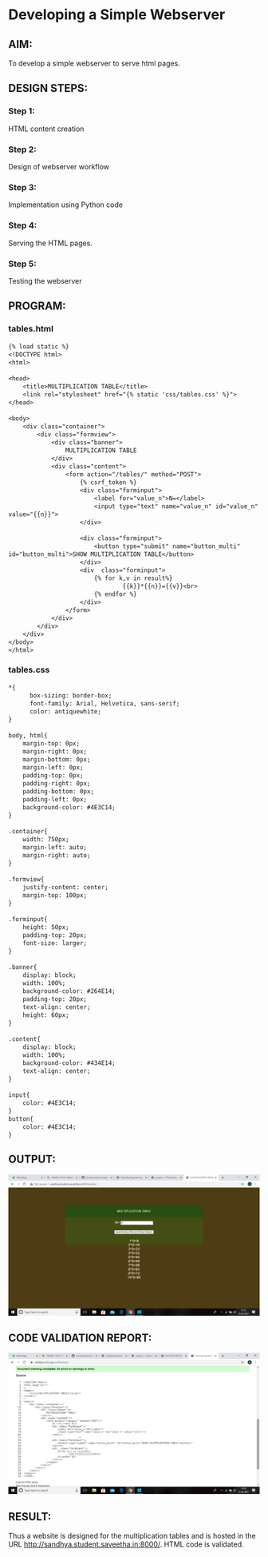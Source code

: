# Developing a Simple Webserver
## AIM:
To develop a simple webserver to serve html pages.

## DESIGN STEPS:
### Step 1: 
HTML content creation
### Step 2:
Design of webserver workflow
### Step 3:
Implementation using Python code
### Step 4:
Serving the HTML pages.
### Step 5:
Testing the webserver

## PROGRAM:

### tables.html
```
{% load static %}
<!DOCTYPE html>
<html>

<head>
    <title>MULTIPLICATION TABLE</title>
    <link rel="stylesheet" href="{% static 'css/tables.css' %}">
</head>

<body>
    <div class="container">
        <div class="formview">
            <div class="banner">
                MULTIPLICATION TABLE
            </div>
            <div class="content">
                <form action="/tables/" method="POST">
                    {% csrf_token %}
                    <div class="forminput">
                        <label for="value_n">N=</label>
                        <input type="text" name="value_n" id="value_n" value="{{n}}">
                    </div>
                                       
                    <div class="forminput">
                        <button type="submit" name="button_multi" id="button_multi">SHOW MULTIPLICATION TABLE</button>
                    </div>
                    <div  class="forminput">
                        {% for k,v in result%}
                                {{k}}*{{n}}={{v}}<br>
                        {% endfor %}
                    </div>
                </form>
            </div>
        </div>
    </div>
</body>
</html>
```

### tables.css
```
*{
      box-sizing: border-box;
      font-family: Arial, Helvetica, sans-serif;
      color: antiquewhite;
}

body, html{
    margin-top: 0px;
    margin-right: 0px;
    margin-bottom: 0px;
    margin-left: 0px;
    padding-top: 0px;
    padding-right: 0px;
    padding-bottom: 0px;
    padding-left: 0px;
    background-color: #4E3C14;
}

.container{
    width: 750px;
    margin-left: auto;
    margin-right: auto;
}

.formview{
    justify-content: center;
    margin-top: 100px; 
}

.forminput{
    height: 50px;
    padding-top: 20px;
    font-size: larger;
}

.banner{
    display: block;
    width: 100%;
    background-color: #264E14;
    padding-top: 20px;
    text-align: center;
    height: 60px;
}

.content{
    display: block;
    width: 100%;
    background-color: #434E14;
    text-align: center;
}

input{
    color: #4E3C14;
}
button{
    color: #4E3C14;
}
```
## OUTPUT:
![output](./static/img/output1.jpg)

## CODE VALIDATION REPORT:
![output](./static/img/report1.jpg)

## RESULT:
Thus a website is designed for the multiplication tables and is hosted in the URL http://sandhya.student.saveetha.in:8000/. HTML code is validated.


